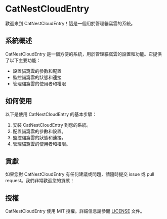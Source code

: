 # CatNestCloudEntry

歡迎來到 CatNestCloudEntry！這是一個用於管理貓窩雲的系統。

## 系統概述

CatNestCloudEntry 是一個方便的系統，用於管理貓窩雲的設置和功能。它提供了以下主要功能：

- 設置貓窩雲的參數和配置
- 監控貓窩雲的狀態和連接
- 管理貓窩雲的使用者和權限

## 如何使用

以下是使用 CatNestCloudEntry 的基本步驟：

1. 安裝 CatNestCloudEntry 到您的系統。
2. 配置貓窩雲的參數和設置。
3. 監控貓窩雲的狀態和連接。
4. 管理貓窩雲的使用者和權限。

## 貢獻

如果您對 CatNestCloudEntry 有任何建議或問題，請隨時提交 issue 或 pull request。我們非常歡迎您的貢獻！

## 授權

CatNestCloudEntry 使用 MIT 授權。詳細信息請參閱 [LICENSE](./LICENSE) 文件。
